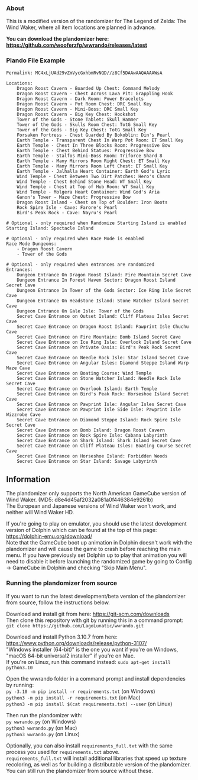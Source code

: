### About

This is a modified version of the randomizer for The Legend of Zelda: The Wind Waker, where all item locations are planned in advance.

**You can download the plandomizer here: https://github.com/wooferzfg/wwrando/releases/latest**

### Plando File Example
```
Permalink: MC4xLjUAd29vZmVycGxhbmRvNQD//z8Cf5DAAwAAQAAAAWsA

Locations:
    Dragon Roost Cavern - Boarded Up Chest: Command Melody
    Dragon Roost Cavern - Chest Across Lava Pit: Grappling Hook
    Dragon Roost Cavern - Dark Room: Power Bracelets
    Dragon Roost Cavern - Pot Room Chest: DRC Small Key
    Dragon Roost Cavern - Mini-Boss: DRC Small Key
    Dragon Roost Cavern - Big Key Chest: Hookshot
    Tower of the Gods - Stone Tablet: Skull Hammer
    Tower of the Gods - Skulls Room Chest: TotG Small Key
    Tower of the Gods - Big Key Chest: TotG Small Key
    Forsaken Fortress - Chest Guarded By Bokoblin: Din's Pearl
    Earth Temple - Transparent Chest In Warp Pot Room: ET Small Key
    Earth Temple - Chest In Three Blocks Room: Progressive Bow
    Earth Temple - Chest Behind Statues: Progressive Bow
    Earth Temple - Stalfos Mini-Boss Room: Triforce Shard 8
    Earth Temple - Many Mirrors Room Right Chest: ET Small Key
    Earth Temple - Many Mirrors Room Left Chest: ET Small Key
    Earth Temple - Jalhalla Heart Container: Earth God's Lyric
    Wind Temple - Chest Between Two Dirt Patches: Hero's Charm
    Wind Temple - Chest Behind Stone Head: WT Small Key
    Wind Temple - Chest at Top of Hub Room: WT Small Key
    Wind Temple - Molgera Heart Container: Wind God's Aria
    Ganon's Tower - Maze Chest: Progressive Bow
    Dragon Roost Island - Chest on Top of Boulder: Iron Boots
    Rock Spire Isle - Cave: Farore's Pearl
    Bird's Peak Rock - Cave: Nayru's Pearl

# Optional - only required when Randomize Starting Island is enabled
Starting Island: Spectacle Island

# Optional - only required when Race Mode is enabled
Race Mode Dungeons:
    - Dragon Roost Cavern
    - Tower of the Gods

# Optional - only required when entrances are randomized
Entrances:
    Dungeon Entrance On Dragon Roost Island: Fire Mountain Secret Cave
    Dungeon Entrance In Forest Haven Sector: Dragon Roost Island Secret Cave
    Dungeon Entrance In Tower of the Gods Sector: Ice Ring Isle Secret Cave
    Dungeon Entrance On Headstone Island: Stone Watcher Island Secret Cave
    Dungeon Entrance On Gale Isle: Tower of the Gods
    Secret Cave Entrance on Outset Island: Cliff Plateau Isles Secret Cave
    Secret Cave Entrance on Dragon Roost Island: Pawprint Isle Chuchu Cave
    Secret Cave Entrance on Fire Mountain: Bomb Island Secret Cave
    Secret Cave Entrance on Ice Ring Isle: Overlook Island Secret Cave
    Secret Cave Entrance on Private Oasis: Bird's Peak Rock Secret Cave
    Secret Cave Entrance on Needle Rock Isle: Star Island Secret Cave
    Secret Cave Entrance on Angular Isles: Diamond Steppe Island Warp Maze Cave
    Secret Cave Entrance on Boating Course: Wind Temple
    Secret Cave Entrance on Stone Watcher Island: Needle Rock Isle Secret Cave
    Secret Cave Entrance on Overlook Island: Earth Temple
    Secret Cave Entrance on Bird's Peak Rock: Horseshoe Island Secret Cave
    Secret Cave Entrance on Pawprint Isle: Angular Isles Secret Cave
    Secret Cave Entrance on Pawprint Isle Side Isle: Pawprint Isle Wizzrobe Cave
    Secret Cave Entrance on Diamond Steppe Island: Rock Spire Isle Secret Cave
    Secret Cave Entrance on Bomb Island: Dragon Roost Cavern
    Secret Cave Entrance on Rock Spire Isle: Cabana Labyrinth
    Secret Cave Entrance on Shark Island: Shark Island Secret Cave
    Secret Cave Entrance on Cliff Plateau Isles: Boating Course Secret Cave
    Secret Cave Entrance on Horseshoe Island: Forbidden Woods
    Secret Cave Entrance on Star Island: Savage Labyrinth
```

## Information

The plandomizer only supports the North American GameCube version of Wind Waker. (MD5: d8e4d45af2032a081a0f446384e9261b)  
The European and Japanese versions of Wind Waker won't work, and neither will Wind Waker HD.

If you're going to play on emulator, you should use the latest development version of Dolphin which can be found at the top of this page: https://dolphin-emu.org/download/  
Note that the GameCube boot up animation in Dolphin doesn't work with the plandomizer and will cause the game to crash before reaching the main menu. If you have previously set Dolphin up to play that animation you will need to disable it before launching the randomized game by going to Config -> GameCube in Dolphin and checking "Skip Main Menu".  

### Running the plandomizer from source

If you want to run the latest development/beta version of the plandomizer from source, follow the instructions below.

Download and install git from here: https://git-scm.com/downloads  
Then clone this repository with git by running this in a command prompt:  
`git clone https://github.com/LagoLunatic/wwrando.git`  

Download and install Python 3.10.7 from here: https://www.python.org/downloads/release/python-3107/  
"Windows installer (64-bit)" is the one you want if you're on Windows, "macOS 64-bit universal2 installer" if you're on Mac.  
If you're on Linux, run this command instead: `sudo apt-get install python3.10`  

Open the wwrando folder in a command prompt and install dependencies by running:  
`py -3.10 -m pip install -r requirements.txt` (on Windows)  
`python3 -m pip install -r requirements.txt` (on Mac)  
`python3 -m pip install $(cat requirements.txt) --user` (on Linux)  

Then run the plandomizer with:    
`py wwrando.py` (on Windows)  
`python3 wwrando.py` (on Mac)  
`python3 wwrando.py` (on Linux)  

Optionally, you can also install `requirements_full.txt` with the same process you used for `requirements.txt` above.  
`requirements_full.txt` will install additional libraries that speed up texture recoloring, as well as for building a distributable version of the plandomizer. You can still run the plandomizer from source without these.  
